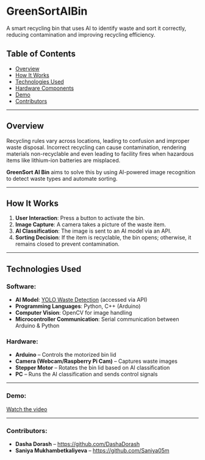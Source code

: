 # GreenSortAIBin

A smart recycling bin that uses AI to identify waste and sort it correctly, reducing contamination and improving recycling efficiency.

## Table of Contents

- [Overview](#overview)
- [How It Works](#how-it-works)
- [Technologies Used](#technologies-used)
- [Hardware Components](#hardware-components)
- [Demo](#demo)
- [Contributors](#contributors)

---

## Overview

Recycling rules vary across locations, leading to confusion and improper waste disposal. Incorrect recycling can cause contamination, rendering materials non-recyclable and even leading to facility fires when hazardous items like lithium-ion batteries are misplaced.

**GreenSort AI Bin** aims to solve this by using AI-powered image recognition to detect waste types and automate sorting.

---

## How It Works

1. **User Interaction**: Press a button to activate the bin.
2. **Image Capture**: A camera takes a picture of the waste item.
3. **AI Classification**: The image is sent to an AI model via an API.
4. **Sorting Decision**: If the item is recyclable, the bin opens; otherwise, it remains closed to prevent contamination. 

---

## Technologies Used

### Software:
- **AI Model**: [YOLO Waste Detection](https://universe.roboflow.com/projectverba/yolo-waste-detection) (accessed via API)
- **Programming Languages**: Python, C++ (Arduino)
- **Computer Vision**: OpenCV for image handling
- **Microcontroller Communication**: Serial communication between Arduino & Python

### Hardware:
- **Arduino** – Controls the motorized bin lid
- **Camera (Webcam/Raspberry Pi Cam)** – Captures waste images
- **Stepper Motor** – Rotates the bin lid based on AI classification
- **PC** – Runs the AI classification and sends control signals

---
### Demo:

[Watch the video]([https://raw.githubusercontent.com/username/repository/branch/video-file.mp4](https://vimeo.com/manage/videos/1063425646))

---
### Contributors:
- **Dasha Dorash** – https://github.com/DashaDorash
- **Saniya Mukhambetkaliyeva** – https://github.com/Saniya05m
